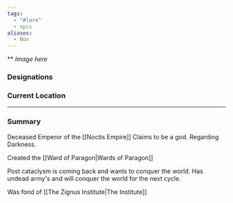 ```yaml
---
tags:
  - "#lore"
  - npcs
aliases:
  - Nox
---
```

**
*Image here*

### Designations


### Current Location


___
### Summary
Deceased Emperor of the [[Noctis Empire]]
Claims to be a god. Regarding Darkness.

Created the [[Ward of Paragon|Wards of Paragon]]

Post cataclysm is coming back and wants to conquer the world. 
Has undead army's and will conquer the world for the next cycle. 

Was fond of [[The Zignus Institute|The Institute]]

